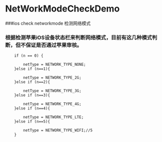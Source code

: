 # NetWorkModeCheckDemo
###ios check networkmode 检测网络模式



### 根据检测苹果iOS设备状态栏来判断网络模式，目前有这几种模式判断，但不保证是否通过苹果审核。



		if (n == 0) {
            
            netType = NETWORK_TYPE_NONE;
        }else if (n==1){
            
            netType = NETWORK_TYPE_2G;
        }else if (n==2){
            
            netType = NETWORK_TYPE_3G;
        }else if (n==3){
            
            netType = NETWORK_TYPE_4G;
        }else if (n==4){
            
            netType = NETWORK_TYPE_LTE;
        }else if (n==5){
            
            netType = NETWORK_TYPE_WIFI;//5
        }